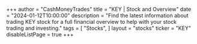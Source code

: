 +++
author = "CashMoneyTrades"
title = "KEY | Stock and Overview"
date = "2024-01-12T10:00:00"
description = "Find the latest information about trading KEY stock for a full financial overview to help with your stock trading and investing."
tags = [
   "Stocks",
]
layout = "stocks"
ticker = "KEY"
disableListPage = true
+++

